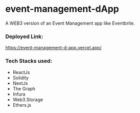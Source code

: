 # event-management-dApp
A WEB3 version of an Event Management app like Eventbrite.

### **Deployed Link:**
https://event-management-d-app.vercel.app/

### **Tech Stacks used:**
- ReactJs
- Solidity 
- NextJs
- The Graph
- Infura
- Web3.Storage
- Ethers.js
